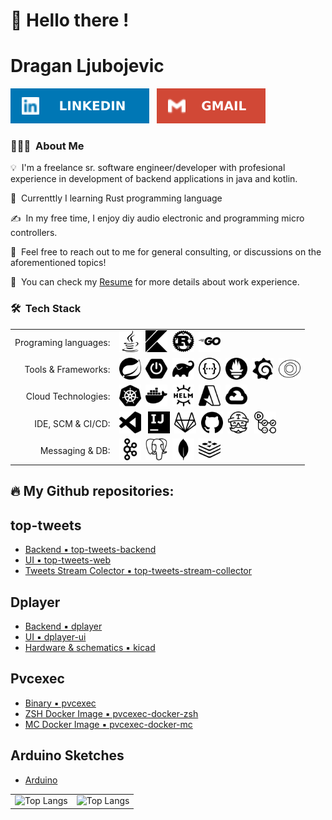 
# 👋 Hello there !
# Dragan Ljubojevic 
<a href="www.linkedin.com/in/dragan-ljubojevic-8304162
"><img alt="LinkedIn" src="assets/linkedin.svg"/></a> &nbsp;
<a href="mailto:dragan.ljubojevic@gmail.com"><img alt="Gmail" src="assets/gmail.svg" /></a>
 
### 👨🏻‍💻 &nbsp;About Me

💡 &nbsp;I'm a freelance sr. software engineer/developer with profesional experience in development of backend applications in java and kotlin. 

🌱 &nbsp;Currenttly I learning Rust programming language

✍️ &nbsp;In my free time, I enjoy diy audio electronic and programming micro controllers.

💬 &nbsp;Feel free to reach out to me for general consulting, or discussions on the aforementioned topics!

📄 &nbsp;You can check my [Resume](https://drive.google.com) for more details about work experience.


### 🛠 &nbsp;Tech Stack
|||
| ----: | ---- |
| Programing languages: | <img alt="Java" src="assets/java.svg" width=35px>&nbsp;&nbsp;<img alt="Kotlin" src="assets/kotlin.svg" width=35px>&nbsp;&nbsp;<img alt="Rust" src="assets/rust.svg" width=35px>&nbsp;&nbsp;<img alt="Go" src="assets/go.svg" width=35px> |
| Tools & Frameworks: | <img alt="Spring" src="assets/spring.svg" width=35px>&nbsp;&nbsp;<img alt="Spring Boot" src="assets/springboot.svg" width=35px>&nbsp;&nbsp;<img alt="Gradle" src="assets/gradle.svg" width=35px>&nbsp;&nbsp;<img alt="Swagger" src="assets/swagger.svg" width=35px>&nbsp;&nbsp;<img alt="Prometheus" src="assets/prometheus.svg" width=35px>&nbsp;&nbsp;<img alt="Grafana" src="assets/grafana.svg" width=35px>&nbsp;&nbsp;<img alt="Newrelic" src="assets/newrelic.svg" width=35px> |
| Cloud Technologies: | <img alt="Kubernetes" src="assets/kubernetes.svg" width=35px>&nbsp;&nbsp;<img alt="Docker" src="assets/docker.svg" width=35px>&nbsp;&nbsp;<img alt="Helm" src="assets/helm.svg" width=35px>&nbsp;&nbsp;<img alt="Azure" src="assets/microsoftazure.svg" width=35px>&nbsp;&nbsp;<img alt="Google Cloud" src="assets/googlecloud.svg" width=35px> |
| IDE, SCM & CI/CD: | <img alt="VSCode" src="assets/visualstudiocode.svg" width=35px>  &nbsp;&nbsp;<img alt="IntelliJ Idea" src="assets/intellijidea.svg" width=35px>&nbsp;&nbsp;<img alt="GitLab" src="assets/gitlab.svg" width=35px>&nbsp;&nbsp;<img alt="Github" src="assets/github.svg" width=35px>&nbsp;&nbsp;<img alt="TravisCI" src="assets/travisci.svg" width=35px>&nbsp;&nbsp;<img alt="TravisCI" src="assets/githubactions.svg" width=35px> |
| Messaging & DB: |<img alt="Apache Kafka" src="assets/apachekafka.svg" width=35px>&nbsp;&nbsp;<img alt="PostgreSQL" src="assets/postgresql.svg" width=35px>&nbsp;&nbsp;<img alt="MongoDB" src="assets/mongodb.svg" width=35px>&nbsp;&nbsp;<img alt="Redis" src="assets/redis.svg" width=35px> |


## 🔥 My Github repositories: 
## top-tweets
- [Backend ▪️ top-tweets-backend](https://github.com/ljufa/top-tweets-backend)
- [UI ▪️ top-tweets-web](https://github.com/ljufa/top-tweets-web)
- [Tweets Stream Colector ▪️ top-tweets-stream-collector](https://github.com/ljufa/top-tweets-stream-collector)


## Dplayer
- [Backend ▪️ dplayer](https://github.com/ljufa/dplayer)
- [UI ▪️ dplayer-ui](https://github.com/ljufa/dplayer-ui)
- [Hardware & schematics ▪️ kicad](https://github.com/ljufa/kicad)

## Pvcexec
- [Binary ▪️ pvcexec](https://github.com/kubextender/pvcexec)
- [ZSH Docker Image ▪️ pvcexec-docker-zsh](https://github.com/kubextender/pvcexec-docker-zsh)
- [MC Docker Image ▪️ pvcexec-docker-mc](https://github.com/kubextender/pvcexec-docker-mc)

## Arduino Sketches
- [Arduino](https://github.com/ljufa/arduino)


| | |
| --- | --- |
|![Top Langs](https://github-readme-stats.vercel.app/api?username=ljufa&show_icons=true)|![Top Langs](https://github-readme-stats.vercel.app/api/top-langs/?username=ljufa)|